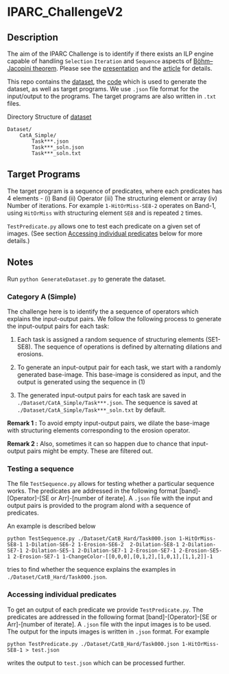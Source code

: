 # IPARC_ChallengeV2

## Description

The aim of the IPARC Challenge is to identify if there exists an ILP engine capable of handling `Selection` `Iteration` and `Sequence` aspects of  [Böhm–Jacopini theorem](https://en.wikipedia.org/wiki/Structured_program_theorem). Please see the [presentation](./img/IJCLR2022_Slides.pdf) and the [article](./img/ARC.pdf) for details.

This repo contains the [dataset](./Dataset/), the [code](./GenerateDataset.py) which is used to generate the dataset, as well as target programs. We use `.json` file format for the input/output to the programs. The target programs are also written in `.txt` files.

Directory Structure of [dataset](./Dataset/)

```
Dataset/
    CatA_Simple/
        Task***.json 
        Task***_soln.json 
        Task***_soln.txt       
```

## Target Programs

The target program is a sequence of predicates, where each predicates has 4 elements - (i) Band (ii) Operator (iii) The structuring element or array (iv) Number of iterations. For example `1-HitOrMiss-SE8-2` operates on Band-1, using `HitOrMiss` with structuring element `SE8` and is repeated `2` times. 

`TestPredicate.py` allows one to test each predicate on a given set of images. (See section [Accessing individual predicates](#accessing-individual-predicates) below for more details.)

## Notes

Run `python GenerateDataset.py` to generate the dataset.

### Category A (Simple)

The challenge here is to identify the a sequence of operators which explains the input-output pairs. We follow the following process to generate the input-output pairs for each task:

1. Each task is assigned a random sequence of structuring elements (SE1-SE8). The sequence of operations is defined by alternating dilations and erosions.

2. To generate an input-output pair for each task, we start with a randomly generated base-image. This base-image is considered as input, and the output is generated using the sequence in (1)

3. The generated input-output pairs for each task are saved in `./Dataset/CatA_Simple/Task***.json`. The sequence is saved at `./Dataset/CatA_Simple/Task***_soln.txt` by default.

**Remark 1 :** To avoid empty input-output pairs, we dilate the base-image with structuring elements corresponding to the erosion operator. 

**Remark 2 :** Also, sometimes it can so happen due to chance that input-output pairs might be empty. These are filtered out.

### Testing a sequence

The file  `TestSequence.py` allows for testing whether a particular sequence works. The predicates are addressed in the following format [band]-[Operator]-[SE or Arr]-[number of iterate]. A `.json` file with the input and output pairs is provided to the program alond with a sequence of predicates.

An example is described below

```
python TestSequence.py ./Dataset/CatB_Hard/Task000.json 1-HitOrMiss-SE8-1 1-Dilation-SE6-2 1-Erosion-SE6-2  2-Dilation-SE8-1 2-Dilation-SE7-1 2-Dilation-SE5-1 2-Dilation-SE7-1 2-Erosion-SE7-1 2-Erosion-SE5-1 2-Erosion-SE7-1 1-ChangeColor-[[0,0,0],[0,1,2],[1,0,1],[1,1,2]]-1
```

tries to find whether the sequence explains the examples in `./Dataset/CatB_Hard/Task000.json`. 

### Accessing individual predicates

To get an output of each predicate we provide `TestPredicate.py`. The predicates are addressed in the following format [band]-[Operator]-[SE or Arr]-[number of iterate]. A `.json` file with the input images is to be used. The output for the inputs images is written in `.json` format. For example

```
python TestPredicate.py ./Dataset/CatB_Hard/Task000.json 1-HitOrMiss-SE8-1 > test.json
```

writes the output to `test.json` which can be processed further. 




